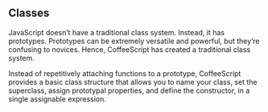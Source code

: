 ## Classes
JavaScript doesn’t have a traditional class system. Instead, it has prototypes. Prototypes can be extremely versatile and powerful, but they’re confusing to novices. Hence, CoffeeScript has created a traditional class system.

Instead of repetitively attaching functions to a prototype, CoffeeScript provides a basic class structure that allows you to name your class, set the superclass, assign prototypal properties, and define the constructor, in a single assignable expression.
